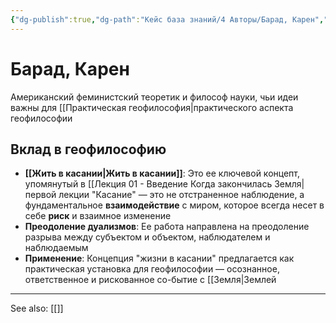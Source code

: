 ```yaml
---
{"dg-publish":true,"dg-path":"Кейс база знаний/4 Авторы/Барад, Карен","permalink":"/kejs-baza-znanij/4-avtory/barad-karen/"}
---
```


# Барад, Карен

Американский феминистский теоретик и философ науки, чьи идеи важны для [[Практическая геофилософия|практического аспекта геофилософии

## Вклад в геофилософию
- **[[Жить в касании\|Жить в касании]]**: Это ее ключевой концепт, упомянутый в [[Лекция 01 - Введение Когда закончилась Земля|первой лекции "Касание" — это не отстраненное наблюдение, а фундаментальное **взаимодействие** с миром, которое всегда несет в себе **риск** и взаимное изменение
- **Преодоление дуализмов**: Ее работа направлена на преодоление разрыва между субъектом и объектом, наблюдателем и наблюдаемым
- **Применение**: Концепция "жизни в касании" предлагается как практическая установка для геофилософии — осознанное, ответственное и рискованное со-бытие с [[Земля|Землей






---
See also:
[[]]
